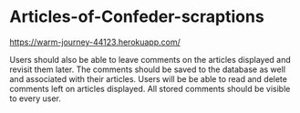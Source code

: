 # Articles-of-Confeder-scraptions

https://warm-journey-44123.herokuapp.com/



Users should also be able to leave comments on the articles displayed and revisit them later. The comments should be saved to the database as well and associated with their articles. Users will be be able to read and delete comments left on articles displayed. All stored comments should be visible to every user.

